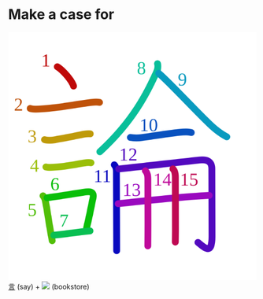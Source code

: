 # Make a case for
![論](../kanji-colorize/8ad6.svg)
[言](言.md) (say) + ![](http://www.kanjidamage.com/assets/radsmall/barbershop-f2d6b0b4528060c82d9e052b36951f2ee619c37044023e15fa08b015b079da6b.jpg) (bookstore)